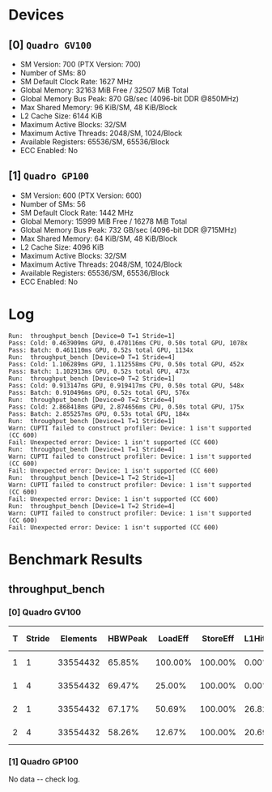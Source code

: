 # Devices

## [0] `Quadro GV100`
* SM Version: 700 (PTX Version: 700)
* Number of SMs: 80
* SM Default Clock Rate: 1627 MHz
* Global Memory: 32163 MiB Free / 32507 MiB Total
* Global Memory Bus Peak: 870 GB/sec (4096-bit DDR @850MHz)
* Max Shared Memory: 96 KiB/SM, 48 KiB/Block
* L2 Cache Size: 6144 KiB
* Maximum Active Blocks: 32/SM
* Maximum Active Threads: 2048/SM, 1024/Block
* Available Registers: 65536/SM, 65536/Block
* ECC Enabled: No

## [1] `Quadro GP100`
* SM Version: 600 (PTX Version: 600)
* Number of SMs: 56
* SM Default Clock Rate: 1442 MHz
* Global Memory: 15999 MiB Free / 16278 MiB Total
* Global Memory Bus Peak: 732 GB/sec (4096-bit DDR @715MHz)
* Max Shared Memory: 64 KiB/SM, 48 KiB/Block
* L2 Cache Size: 4096 KiB
* Maximum Active Blocks: 32/SM
* Maximum Active Threads: 2048/SM, 1024/Block
* Available Registers: 65536/SM, 65536/Block
* ECC Enabled: No

# Log

```
Run:  throughput_bench [Device=0 T=1 Stride=1]
Pass: Cold: 0.463909ms GPU, 0.470116ms CPU, 0.50s total GPU, 1078x
Pass: Batch: 0.461110ms GPU, 0.52s total GPU, 1134x
Run:  throughput_bench [Device=0 T=1 Stride=4]
Pass: Cold: 1.106289ms GPU, 1.112558ms CPU, 0.50s total GPU, 452x
Pass: Batch: 1.102913ms GPU, 0.52s total GPU, 473x
Run:  throughput_bench [Device=0 T=2 Stride=1]
Pass: Cold: 0.913147ms GPU, 0.919417ms CPU, 0.50s total GPU, 548x
Pass: Batch: 0.910496ms GPU, 0.52s total GPU, 576x
Run:  throughput_bench [Device=0 T=2 Stride=4]
Pass: Cold: 2.868418ms GPU, 2.874656ms CPU, 0.50s total GPU, 175x
Pass: Batch: 2.855257ms GPU, 0.53s total GPU, 184x
Run:  throughput_bench [Device=1 T=1 Stride=1]
Warn: CUPTI failed to construct profiler: Device: 1 isn't supported (CC 600)
Fail: Unexpected error: Device: 1 isn't supported (CC 600)
Run:  throughput_bench [Device=1 T=1 Stride=4]
Warn: CUPTI failed to construct profiler: Device: 1 isn't supported (CC 600)
Fail: Unexpected error: Device: 1 isn't supported (CC 600)
Run:  throughput_bench [Device=1 T=2 Stride=1]
Warn: CUPTI failed to construct profiler: Device: 1 isn't supported (CC 600)
Fail: Unexpected error: Device: 1 isn't supported (CC 600)
Run:  throughput_bench [Device=1 T=2 Stride=4]
Warn: CUPTI failed to construct profiler: Device: 1 isn't supported (CC 600)
Fail: Unexpected error: Device: 1 isn't supported (CC 600)
```

# Benchmark Results

## throughput_bench

### [0] Quadro GV100

| T | Stride | Elements | HBWPeak | LoadEff | StoreEff | L1HitRate | L2HitRate | Samples |  CPU Time  | Noise |  GPU Time  | Noise | Elem/s  | Batch GPU  | Batch |
|---|--------|----------|---------|---------|----------|-----------|-----------|---------|------------|-------|------------|-------|---------|------------|-------|
| 1 |      1 | 33554432 |  65.85% | 100.00% |  100.00% |     0.00% |    50.00% |   1078x | 470.116 us | 0.14% | 463.909 us | 0.15% | 72.330G | 461.110 us | 1134x |
| 1 |      4 | 33554432 |  69.47% |  25.00% |  100.00% |     0.00% |    20.00% |    452x |   1.113 ms | 0.07% |   1.106 ms | 0.07% | 30.331G |   1.103 ms |  473x |
| 2 |      1 | 33554432 |  67.17% |  50.69% |  100.00% |    26.82% |    54.38% |    548x | 919.417 us | 0.06% | 913.147 us | 0.07% | 36.746G | 910.496 us |  576x |
| 2 |      4 | 33554432 |  58.26% |  12.67% |  100.00% |    20.69% |    38.12% |    175x |   2.875 ms | 0.25% |   2.868 ms | 0.25% | 11.698G |   2.855 ms |  184x |

### [1] Quadro GP100

No data -- check log.
